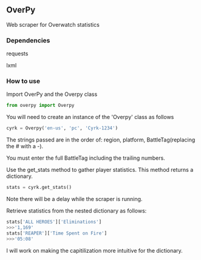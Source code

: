 ## OverPy
Web scraper for Overwatch statistics
### Dependencies
requests

lxml

### How to use
Import OverPy and the Overpy class
```Python
from overpy import Overpy
```

You will need to create an instance of the 'Overpy' class as follows

```Python
cyrk = Overpy('en-us', 'pc', 'Cyrk-1234')
```
The strings passed are in the order of: region, platform, BattleTag(replacing the # with a -).

You must enter the full BattleTag including the trailing numbers.

Use the get_stats method to gather player statistics. This method returns a dictionary.

```Python
stats = cyrk.get_stats()
```

Note there will be a delay while the scraper is running.

Retrieve statistics from the nested dictionary as follows:

```Python
stats['ALL HEROES']['Eliminations']
>>>'1,169'
stats['REAPER']['Time Spent on Fire']
>>>'05:08'
```

I will work on making the capitilization more intuitive for the dictionary.

